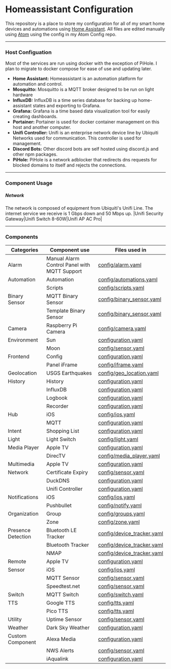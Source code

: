 # Homeassistant Configuration
This repository is a place to store my configuration for all of my smart home devices and automations using [Home Assistant][l-ha]. All files are edited manually using [Atom][l-atom] using the config in my Atom Config repo.

---

### Host Configuation
Most of the services are run using docker with the exception of PiHole. I plan to migrate to docker compose for ease of use and updating later.

- **Home Assistant:** Homeassistant is an automation platform for automation and control.
- **Mosquitto:** Mosquitto is a MQTT broker designed to be run on light hardware
- **InfluxDB:** InfluxDB is a time series database for backing up home-assistant states and exporting to Grafana.
- **Grafana:** Grafana is a time based data visualization tool for easily creating dashboards.
- **Portainer:** Portainer is used for docker container management on this host and another computer.
- **Unifi Controller:** Unifi is an enterprise network device line by Ubiquiti Networks used for communication. This controller is used for management.
- **Discord Bots:** Other discord bots are self hosted using discord.js and other npm packages.
- **PiHole:** PiHole is a network adblocker that redirects dns requests for blocked domains to itself and rejects the connections.

---

### Component Usage

##### Network

The network is composed of equipment from Ubiquiti's Unifi Line. The internet service we receive is 1 Gbps down and 50 Mbps up.
|Unifi Security Gateway|Unifi Switch 8-60W|Unifi AP AC Pro|

---

### Components
|Categories|Component use|Files used in|
|----------|-------------|-------------|
|Alarm|Manual Alarm Control Panel with MQTT Support|[config/alarm.yaml](config/alarm.yaml)|
|Automation|Automation|[config/automations.yaml](config/automations.yaml)|
||Scripts|[config/scripts.yaml](config/scripts.yaml)|
|Binary Sensor|MQTT Binary Sensor|[config/binary_sensor.yaml](config/binary_sensor.yaml)|
||Template Binary Sensor|[config/binary_sensor.yaml](config/binary_sensor.yaml)|
|Camera|Raspberry Pi Camera|[config/camera.yaml](config/camera.yaml)
|Environment|Sun|[configuration.yaml](configuration.yaml)|
||Moon|[config/sensor.yaml](config/sensor.yaml)|
|Frontend|Config|[configuration.yaml](configuration.yaml)|
||Panel iFrame| [config/iframe.yaml](config/iframe.yaml)|
|Geolocation|USGS Earthquakes|[config/geo_location.yaml](config/geo_location.yaml)|
|History|History|[configuration.yaml](configuration.yaml)|
||InfluxDB|[configuration.yaml](configuration.yaml)|
||Logbook|[configuration.yaml](configuration.yaml)|
||Recorder|[configuration.yaml](configuration.yaml)|
|Hub|iOS|[config/ios.yaml](config/ios.yaml)|
||MQTT|[configuration.yaml](configuration.yaml)|
|Intent|Shopping List|[configuration.yaml](configuration.yaml)|
|Light|Light Switch| [config/light.yaml](config/light.yaml)|
|Media Player|Apple TV|[configuration.yaml](configuration.yaml)|
||DirecTV|[config/media_player.yaml](config/media_player.yaml)|
|Multimedia|Apple TV|[configuration.yaml](configuration.yaml)|
|Network|Certificate Expiry|[config/sensor.yaml](config/sensor.yaml)|
||DuckDNS|[configuration.yaml](configuration.yaml)|
||Unifi Controller|[configuration.yaml](configuration.yaml)|
|Notifications|iOS|[config/ios.yaml](config/ios.yaml)|
||Pushbullet|[config/notify.yaml](config/notify.yaml)|
|Organization|Group|[config/groups.yaml](config/groups.yaml)|
||Zone|[config/zone.yaml](config/zone.yaml)|
|Presence Detection|Bluetooth LE Tracker|[config/device_tracker.yaml](config/device_tracker.yaml)|
||Bluetooth Tracker|[config/device_tracker.yaml](config/device_tracker.yaml)|
||NMAP|[config/device_tracker.yaml](config/device_tracker.yaml)|
|Remote|Apple TV|[configuration.yaml](configuration.yaml)|
|Sensor|iOS|[config/ios.yaml](config/ios.yaml)|
||MQTT Sensor|[config/sensor.yaml](config/sensor.yaml)|
||Speedtest.net|[config/sensor.yaml](config/sensor.yaml)|
|Switch|MQTT Switch|[config/switch.yaml](config/switch.yaml)|
|TTS|Google TTS|[config/tts.yaml](config/tts.yaml)|
||Pico TTS|[config/tts.yaml](config/tts.yaml)|
|Utility|Uptime Sensor|[config/sensor.yaml](config/sensor.yaml)|
|Weather|Dark Sky Weather|[configuration.yaml](configuration.yaml)|
|Custom Component|Alexa Media|[configuration.yaml](configuration.yaml)|
||NWS Alerts|[config/sensor.yaml](config/sensor.yaml)|
||iAqualink|[configuration.yaml](configuration.yaml)|

[l-ha]: https://home-assistant.io
[l-atom]: https://atom.io
